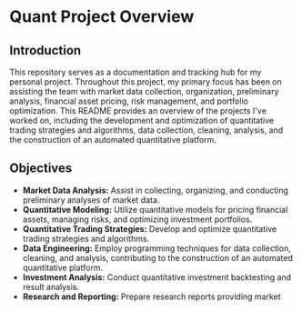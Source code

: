 # Quant Project Overview

## Introduction

This repository serves as a documentation and tracking hub for my personal project. Throughout this project, my primary focus has been on assisting the team with market data collection, organization, preliminary analysis, financial asset pricing, risk management, and portfolio optimization. This README provides an overview of the projects I've worked on, including the development and optimization of quantitative trading strategies and algorithms, data collection, cleaning, analysis, and the construction of an automated quantitative platform.

## Objectives

- **Market Data Analysis:** Assist in collecting, organizing, and conducting preliminary analyses of market data.
- **Quantitative Modeling:** Utilize quantitative models for pricing financial assets, managing risks, and optimizing investment portfolios.
- **Quantitative Trading Strategies:** Develop and optimize quantitative trading strategies and algorithms.
- **Data Engineering:** Employ programming techniques for data collection, cleaning, and analysis, contributing to the construction of an automated quantitative platform.
- **Investment Analysis:** Conduct quantitative investment backtesting and result analysis.
- **Research and Reporting:** Prepare research reports providing market
